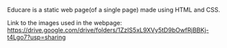 Educare is a static web page(of a single page) made using HTML and CSS.

Link to the images used in the webpage: https://drive.google.com/drive/folders/1ZzIS5xL9XVy5tD9bOwfRjBBKj-t4Lgo7?usp=sharing
